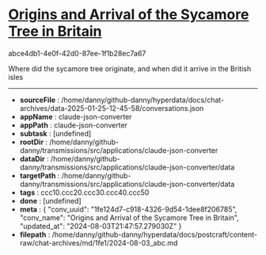 # [Origins and Arrival of the Sycamore Tree in Britain](https://claude.ai/chat/1fe124d7-c918-4326-9d54-1dee8f206785)

abce4db1-4e0f-42d0-87ee-1f1b28ec7a67

Where did the sycamore tree originate, and when did it arrive in the British isles

---

* **sourceFile** : /home/danny/github-danny/hyperdata/docs/chat-archives/data-2025-01-25-12-45-58/conversations.json
* **appName** : claude-json-converter
* **appPath** : claude-json-converter
* **subtask** : [undefined]
* **rootDir** : /home/danny/github-danny/transmissions/src/applications/claude-json-converter
* **dataDir** : /home/danny/github-danny/transmissions/src/applications/claude-json-converter/data
* **targetPath** : /home/danny/github-danny/transmissions/src/applications/claude-json-converter/data
* **tags** : ccc10.ccc20.ccc30.ccc40.ccc50
* **done** : [undefined]
* **meta** : {
  "conv_uuid": "1fe124d7-c918-4326-9d54-1dee8f206785",
  "conv_name": "Origins and Arrival of the Sycamore Tree in Britain",
  "updated_at": "2024-08-03T21:47:57.279030Z"
}
* **filepath** : /home/danny/github-danny/hyperdata/docs/postcraft/content-raw/chat-archives/md/1fe1/2024-08-03_abc.md